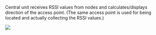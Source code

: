 Central unit receives RSSI values from nodes and calculates/displays direction of the access point. (The same access point is used for being located and actually collecting the RSSI values.)

![](https://github.com/michalmonday/WiFi-Locator/blob/master/pics/central_unit_schematic.jpg)
